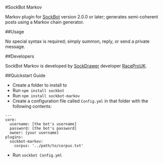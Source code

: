 #SockBot Markov

Markov plugin for [SockBot](https://sockbot.rtfd.org/en/latest/) version 2.0.0 or later; generates semi-coherent posts using a Markov chain generator.

##Usage

No special syntax is required; simply summon, reply, or send a private message.

##Developers

SockBot Markov is developed by [SockDrawer](https://github.com/SockDrawer) developer [RaceProUK](https://github.com/RaceProUK).

##Quickstart Guide

* Create a folder to install to
* Run `npm install sockbot`
* Run `npm install sockbot-markov`
* Create a configuration file called `Config.yml` in that folder with the following contents:
```
---
core:
  username: [the bot's username]
  password: [the bot's password]
  owner: [your username]
plugins:
  sockbot-markov:
    corpus: '../path/to/corpus.txt'
```
* Run `sockbot Config.yml`